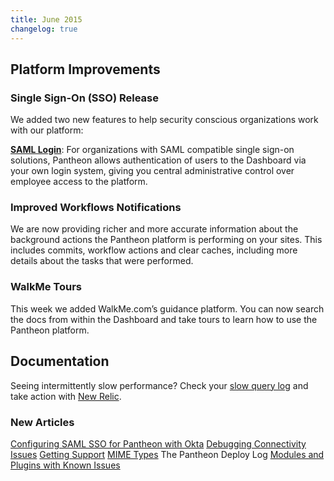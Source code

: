 ```yaml
---
title: June 2015
changelog: true
---
```

## Platform Improvements

### Single Sign-On (SSO) Release
We added two new features to help security conscious organizations work with our platform:

[**SAML Login**](/sso): For organizations with SAML compatible single sign-on solutions, Pantheon allows authentication of users to the Dashboard via your own login system, giving you central administrative control over employee access to the platform.

### Improved Workflows Notifications
We are now providing richer and more accurate information about the background actions the Pantheon platform is performing on your sites.  This includes commits, workflow actions and clear caches, including more details about the tasks that were performed.

### WalkMe Tours
This week we added WalkMe.com’s guidance platform. You can now search the docs from within the Dashboard and take tours to learn how to use the Pantheon platform.


## Documentation

Seeing intermittently slow performance? Check your [slow query log](/mysql-slow-log) and take action with [New Relic](/debug-mysql-new-relic).

### New Articles

[Configuring SAML SSO for Pantheon with Okta](/sso)
[Debugging Connectivity Issues](/debug-connections)
[Getting Support](/support)
[MIME Types](/mime-types)
The Pantheon Deploy Log
[Modules and Plugins with Known Issues](/modules-plugins-known-issues)
